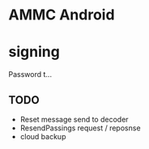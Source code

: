 # AMMC Android

# signing

Password t...

## TODO

- Reset message send to decoder
- ResendPassings request / reposnse
- cloud backup





